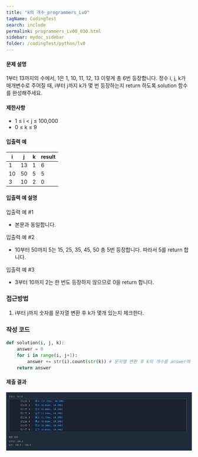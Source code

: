 ```yaml
---
title: "k의 개수_programmers_Lv0"
tagName: CodingTest
search: include
permalink: programmers_Lv00_030.html
sidebar: mydoc_sidebar
folder: /codingTest/python/lv0
---
```



#### 문제 설명 <br>

1부터 13까지의 수에서, 1은 1, 10, 11, 12, 13 이렇게 총 6번 등장합니다. 정수 i, j, k가 매개변수로 주어질 때, i부터 j까지 k가 몇 번 등장하는지 return 하도록 solution 함수를 완성해주세요.

#### 제한사항 <br>

- 1 ≤ i < j ≤ 100,000
- 0 ≤ k ≤ 9

#### 입출력 예 <br>
  
i|	j|	k|	result
---|---|---|---
1|	13|	1|	6
10|	50|	5|	5
3|	10|	2|	0 

#### 입출력 예 설명 <br>

입출력 예 #1
- 본문과 동일합니다.

입출력 예 #2
- 10부터 50까지 5는 15, 25, 35, 45, 50 총 5번 등장합니다. 따라서 5를 return 합니다.

입출력 예 #3
- 3부터 10까지 2는 한 번도 등장하지 않으므로 0을 return 합니다.

### 접근방법 <br>

1. i부터 j까지 숫자를 문자열 변환 후 k가 몇개 있는지 체크한다.

### 작성 코드 <br>

```python
def solution(i, j, k):
    answer = 0
    for i in range(i, j+1):
        answer += str(i).count(str(k)) # 문자열 변환 후 k의 개수를 answer에 더해준다.
    return answer
```

#### 제출 결과

![제출 결과](\images\programmers_Lv00_030.png)



